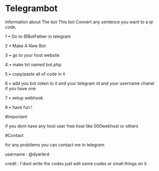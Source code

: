 # Telegrambot

Information about The bot This bot Convert any sentence you want to a qr code,

1 • Go to @BotFather in telegram

2 • Make A New Bot

3 • go to your host website 

4 • make txt named bot.php

5 • copy/paste all of code in it

6 • add you bot token to it and your telegram id and your username chanel if you have one

7 • setup webhook 

8 • have fun !


#important

if you dont have any host user free host like 000webhost or others


#Contact

for any probilems you can contact me in telegram

username : @dyarikrd


credit :
I'dont write the codes just edit some codes or small things on it
